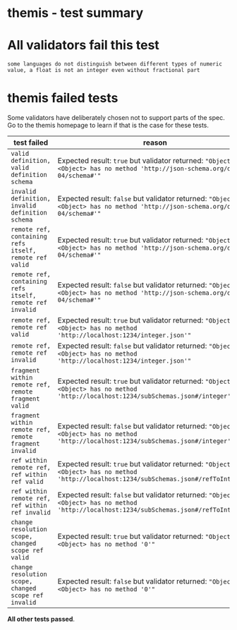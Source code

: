 # themis - test summary

# All validators fail this test

`some languages do not distinguish between different types of numeric value, a float is not an integer even without fractional part`


# themis failed tests

Some validators have deliberately chosen not to support parts of the spec. Go to the themis homepage to learn if
that is the case for these tests.

|test failed|reason
|-----------|------
|`valid definition, valid definition schema`|Expected result: `true` but validator returned: `"Object #<Object> has no method 'http://json-schema.org/draft-04/schema#'"`
|`invalid definition, invalid definition schema`|Expected result: `false` but validator returned: `"Object #<Object> has no method 'http://json-schema.org/draft-04/schema#'"`
|`remote ref, containing refs itself, remote ref valid`|Expected result: `true` but validator returned: `"Object #<Object> has no method 'http://json-schema.org/draft-04/schema#'"`
|`remote ref, containing refs itself, remote ref invalid`|Expected result: `false` but validator returned: `"Object #<Object> has no method 'http://json-schema.org/draft-04/schema#'"`
|`remote ref, remote ref valid`|Expected result: `true` but validator returned: `"Object #<Object> has no method 'http://localhost:1234/integer.json'"`
|`remote ref, remote ref invalid`|Expected result: `false` but validator returned: `"Object #<Object> has no method 'http://localhost:1234/integer.json'"`
|`fragment within remote ref, remote fragment valid`|Expected result: `true` but validator returned: `"Object #<Object> has no method 'http://localhost:1234/subSchemas.json#/integer'"`
|`fragment within remote ref, remote fragment invalid`|Expected result: `false` but validator returned: `"Object #<Object> has no method 'http://localhost:1234/subSchemas.json#/integer'"`
|`ref within remote ref, ref within ref valid`|Expected result: `true` but validator returned: `"Object #<Object> has no method 'http://localhost:1234/subSchemas.json#/refToInteger'"`
|`ref within remote ref, ref within ref invalid`|Expected result: `false` but validator returned: `"Object #<Object> has no method 'http://localhost:1234/subSchemas.json#/refToInteger'"`
|`change resolution scope, changed scope ref valid`|Expected result: `true` but validator returned: `"Object #<Object> has no method '0'"`
|`change resolution scope, changed scope ref invalid`|Expected result: `false` but validator returned: `"Object #<Object> has no method '0'"`

**All other tests passed**.
